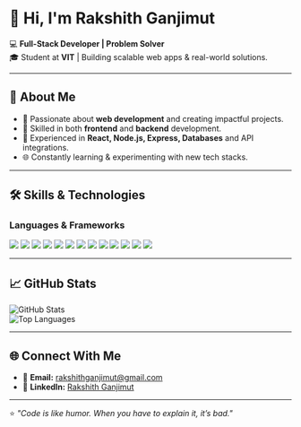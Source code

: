 # 👋 Hi, I'm Rakshith Ganjimut

💻 **Full-Stack Developer | Problem Solver**  
🎓 Student at **VIT** | Building scalable web apps & real-world solutions.

---

## 🚀 About Me
- 🌟 Passionate about **web development** and creating impactful projects.
- 🧩 Skilled in both **frontend** and **backend** development.
- 🔧 Experienced in **React, Node.js, Express, Databases** and API integrations.
- 🌐 Constantly learning & experimenting with new tech stacks.

---

## 🛠 Skills & Technologies

### Languages & Frameworks
<p align="left">
<img src="https://img.shields.io/badge/HTML5-E34F26?style=for-the-badge&logo=html5&logoColor=white" />
<img src="https://img.shields.io/badge/CSS3-1572B6?style=for-the-badge&logo=css3&logoColor=white" />
<img src="https://img.shields.io/badge/Tailwind_CSS-38B2AC?style=for-the-badge&logo=tailwind-css&logoColor=white" />
<img src="https://img.shields.io/badge/Postman-FF6C37?style=for-the-badge&logo=postman&logoColor=white" />
<img src="https://img.shields.io/badge/Node.js-339933?style=for-the-badge&logo=nodedotjs&logoColor=white" />
<img src="https://img.shields.io/badge/C-00599C?style=for-the-badge&logo=c&logoColor=white" />
<img src="https://img.shields.io/badge/C++-00599C?style=for-the-badge&logo=c%2B%2B&logoColor=white" />
<img src="https://img.shields.io/badge/Java-007396?style=for-the-badge&logo=java&logoColor=white" />
<img src="https://img.shields.io/badge/MongoDB-4EA94B?style=for-the-badge&logo=mongodb&logoColor=white" />
<img src="https://img.shields.io/badge/PostgreSQL-316192?style=for-the-badge&logo=postgresql&logoColor=white" />
<img src="https://img.shields.io/badge/MySQL-4479A1?style=for-the-badge&logo=mysql&logoColor=white" />
<img src="https://img.shields.io/badge/Python-3776AB?style=for-the-badge&logo=python&logoColor=white" />
<img src="https://img.shields.io/badge/Google%20Apps%20Script-4285F4?style=for-the-badge&logo=google&logoColor=white" />
</p>

---

## 📈 GitHub Stats
![GitHub Stats](https://github-readme-stats.vercel.app/api?username=Rakshi2609&show_icons=true&theme=tokyonight)  
![Top Languages](https://github-readme-stats.vercel.app/api/top-langs/?username=Rakshi2609&layout=compact&theme=tokyonight&hide=python,c%2B%2B)


---

## 🌐 Connect With Me
- 📧 **Email:** [rakshithganjimut@gmail.com](mailto:rakshithganjimut@gmail.com)  
- 💼 **LinkedIn:** [Rakshith Ganjimut](https://www.linkedin.com/in/rakshith-ganjimut-1484a0307)  

---
⭐️ _"Code is like humor. When you have to explain it, it’s bad."_


